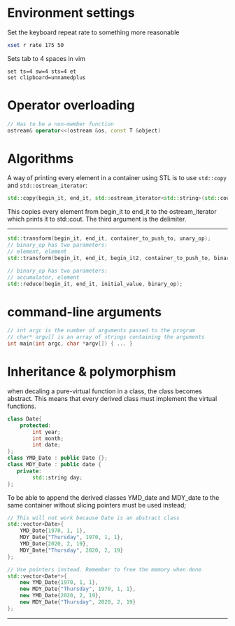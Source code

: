 # Environment settings
Set the keyboard repeat rate to something more reasonable
```bash
xset r rate 175 50
```
Sets tab to 4 spaces in vim
```vim
set ts=4 sw=4 sts=4 et
set clipboard=unnamedplus
```

# Operator overloading
```cpp
// Has to be a non-member function
ostream& operator<<(ostream &os, const T &object)
```

# Algorithms
A way of printing every element in a container using STL is to use `std::copy` and `std::ostream_iterator`:
```cpp
std::copy(begin_it, end_it, std::ostream_iterator<std::string>(std::cout, "\n")); ```
```
This copies every element from begin_it to end_it to the ostream_iterator which prints it to std::cout. The third argument is the delimiter.

---

```cpp
std::transform(begin_it, end_it, container_to_push_to, unary_op);
// binary_op has two parameters:
// element, element
std::transform(begin_it, end_it, begin_it2, container_to_push_to, binary_op);

// binary_op has two parameters:
// accumulator, element
std::reduce(begin_it, end_it, initial_value, binary_op);

```

# command-line arguments
```cpp
// int argc is the number of arguments passed to the program
// char* argv[] is an array of strings containing the arguments
int main(int argc, char *argv[]) { ... }
```

# Inheritance & polymorphism
when decaling a pure-virtual function in a class, the class becomes abstract. This means that every derived class must implement the virtual functions.

```cpp
class Date{
    protected:
        int year;
        int month;
        int date;
};
class YMD_Date : public Date {};
class MDY_Date : public date {
   private:
        std::string day;
};
```

To be able to append the derived classes YMD_date and MDY_date to the same container without slicing pointers must be used instead;

```cpp
// This will not work because Date is an abstract class
std::vector<Date>{
    YMD_Date{1970, 1, 1},
    MDY_Date{"Thursday", 1970, 1, 1},
    YMD_Date{2020, 2, 19},
    MDY_Date{"Thursday", 2020, 2, 19}
};

// Use pointers instead. Remember to free the memory when done
std::vector<Date*>{
    new YMD_Date{1970, 1, 1},
    new MDY_Date{"Thursday", 1970, 1, 1},
    new YMD_Date{2020, 2, 19},
    new MDY_Date{"Thursday", 2020, 2, 19}
};

```

---

```cpp
```